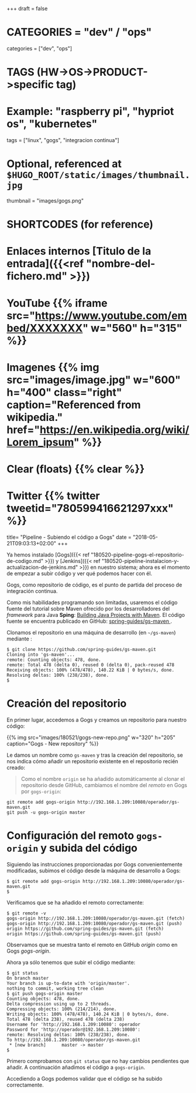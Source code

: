 +++
draft = false

# CATEGORIES = "dev" / "ops"
categories = ["dev", "ops"]
# TAGS (HW->OS->PRODUCT->specific tag)
# Example: "raspberry pi", "hypriot os", "kubernetes"

tags = ["linux", "gogs", "integracion continua"]

# Optional, referenced at `$HUGO_ROOT/static/images/thumbnail.jpg`
thumbnail = "images/gogs.png"

# SHORTCODES (for reference)

# Enlaces internos [Titulo de la entrada]({{<ref "nombre-del-fichero.md" >}})

# YouTube {{% iframe src="https://www.youtube.com/embed/XXXXXXX" w="560" h="315" %}}
# Imagenes {{% img src="images/image.jpg" w="600" h="400" class="right" caption="Referenced from wikipedia." href="https://en.wikipedia.org/wiki/Lorem_ipsum" %}}
# Clear (floats) {{% clear %}}
# Twitter {{% twitter tweetid="780599416621297xxx" %}}

title=  "Pipeline - Subiendo el código a Gogs"
date = "2018-05-21T09:03:13+02:00"
+++

Ya hemos instalado [Gogs]({{< ref "180520-pipeline-gogs-el-repositorio-de-codigo.md" >}}) y [Jenkins]({{< ref "180520-pipeline-instalacion-y-actualizacion-de-jenkins.md" >}}) en nuestro sistema; ahora es el momento de empezar a subir código y ver qué podemos hacer con él.
<!--more-->

Gogs, como repositorio de código, es el punto de partida del proceso de integración continua.

Como mis habilidades programando son limitadas, usaremos el código fuente del tutorial sobre Maven ofrecido por los desarrolladores del _framework_ para Java **Sping**: [Building Java Projects with Maven](https://spring.io/guides/gs/maven/). El código fuente se encuentra publicado en GitHub: [spring-guides/gs-maven
](https://github.com/spring-guides/gs-maven).

Clonamos el repositorio en una máquina de desarrollo (en `~/gs-maven`) mediante :

```shell
$ git clone https://github.com/spring-guides/gs-maven.git
Cloning into 'gs-maven'...
remote: Counting objects: 478, done.
remote: Total 478 (delta 0), reused 0 (delta 0), pack-reused 478
Receiving objects: 100% (478/478), 140.22 KiB | 0 bytes/s, done.
Resolving deltas: 100% (238/238), done.
$
```

# Creación del repositorio

En primer lugar, accedemos a Gogs y creamos un repositorio para nuestro código:

{{% img src="images/180521/gogs-new-repo.png" w="320" h="205" caption="Gogs - New repository" %}}

Le damos un nombre como `gs-maven` y tras la creación del repositorio, se nos indica cómo añadir un repositorio existente en el repositorio recién creado:

> Como el nombre `origin` se ha añadido automáticamente al clonar el repositorio desde GitHub, cambiamos el nombre del _remoto_ en Gogs por `gogs-origin`:

```shel
git remote add gogs-origin http://192.168.1.209:10080/operador/gs-maven.git
git push -u gogs-origin master
```

# Configuración del remoto `gogs-origin` y subida del código

Siguiendo las instrucciones proporcionadas por Gogs convenientemente modificadas, subimos el código desde la máquina de desarrollo a Gogs:

```shell
$ git remote add gogs-origin http://192.168.1.209:10080/operador/gs-maven.git
$
```

Verificamos que se ha añadido el remoto correctamente:

```shell
$ git remote -v
gogs-origin http://192.168.1.209:10080/operador/gs-maven.git (fetch)
gogs-origin http://192.168.1.209:10080/operador/gs-maven.git (push)
origin https://github.com/spring-guides/gs-maven.git (fetch)
origin https://github.com/spring-guides/gs-maven.git (push)
```

Observamos que se muestra tanto el remoto en GitHub _origin_ como en Gogs _gogs-origin_.

Ahora ya sólo tenemos que subir el código mediante:

```shell
$ git status
On branch master
Your branch is up-to-date with 'origin/master'.
nothing to commit, working tree clean
$ git push gogs-origin master
Counting objects: 478, done.
Delta compression using up to 2 threads.
Compressing objects: 100% (214/214), done.
Writing objects: 100% (478/478), 140.24 KiB | 0 bytes/s, done.
Total 478 (delta 238), reused 478 (delta 238)
Username for 'http://192.168.1.209:10080': operador
Password for 'http://operador@192.168.1.209:10080':
remote: Resolving deltas: 100% (238/238), done.
To http://192.168.1.209:10080/operador/gs-maven.git
 * [new branch]      master -> master
$
```

Primero comprobamos con `git status` que no hay cambios pendientes que añadir. A continuación añadimos el código a `gogs-origin`.

Accediendo a Gogs podemos validar que el código se ha subido correctamente.
